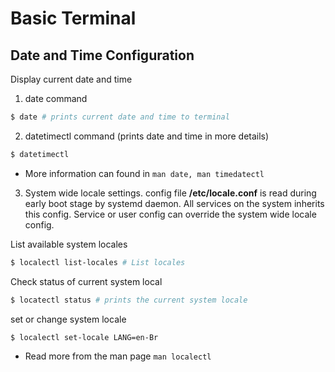 # Basic Terminal
## Date and Time Configuration
Display current date and time
1. date command
```bash
$ date # prints current date and time to terminal
```
2. datetimectl command (prints date and time in more details)
```bash
$ datetimectl
```
* More information can found in ```man date, man timedatectl```

3. System wide locale settings.
config file **/etc/locale.conf** is read during early boot stage by systemd daemon.
All services on the system inherits this config.
Service or user config can override the system wide locale config.

List available system locales
```bash
$ localectl list-locales # List locales
```

Check status of current system local
```bash
$ locatectl status # prints the current system locale
```

set or change system locale
```bash
$ localectl set-locale LANG=en-Br
```
* Read more from the man page ```man localectl```
